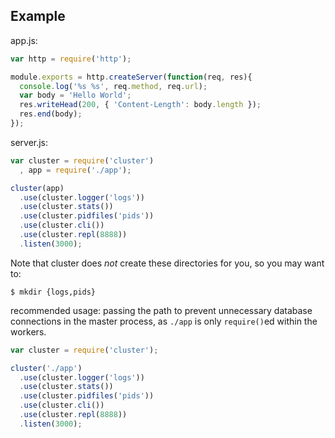 ## Example

app.js:

```javascript
var http = require('http');

module.exports = http.createServer(function(req, res){
  console.log('%s %s', req.method, req.url);
  var body = 'Hello World';
  res.writeHead(200, { 'Content-Length': body.length });
  res.end(body);
});
```

server.js:

```javascript
var cluster = require('cluster')
  , app = require('./app');

cluster(app)
  .use(cluster.logger('logs'))
  .use(cluster.stats())
  .use(cluster.pidfiles('pids'))
  .use(cluster.cli())
  .use(cluster.repl(8888))
  .listen(3000);
```

Note that cluster does _not_ create these directories for you, so you may want to:

    $ mkdir {logs,pids}

recommended usage: passing the path to prevent unnecessary database connections in the master process, as `./app` is only `require()`ed within the workers.

```javascript
var cluster = require('cluster');

cluster('./app')
  .use(cluster.logger('logs'))
  .use(cluster.stats())
  .use(cluster.pidfiles('pids'))
  .use(cluster.cli())
  .use(cluster.repl(8888))
  .listen(3000);
```
